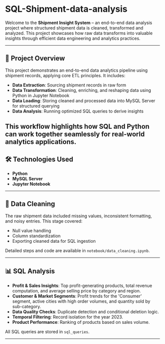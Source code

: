 # SQL-Shipment-data-analysis

Welcome to the **Shipment Insight System** – an end-to-end data analysis project where structured shipment data is cleaned, transformed and analyzed. This project showcases how raw data transforms into valuable insights through efficient data engineering and analytics practices.

---

## 🚀 Project Overview


This project demonstrates an end-to-end data analytics pipeline using shipment records, applying core ETL principles. It includes:

- **Data Extraction**: Sourcing shipment records in raw form  
- **Data Transformation**: Cleaning, enriching, and reshaping data using Python in Jupyter Notebook  
- **Data Loading**: Storing cleaned and processed data into MySQL Server for structured querying  
- **Data Analysis**: Running optimized SQL queries to derive insights

This workflow highlights how SQL and Python can work together seamlessly for real-world analytics applications.
---

## 🛠️ Technologies Used

- **Python**
- **MySQL Server**
- **Jupyter Notebook**

---

## 🧹 Data Cleaning

The raw shipment data included missing values, inconsistent formatting, and noisy entries. This stage covered:
- Null value handling
- Column standardization
- Exporting cleaned data for SQL ingestion

Detailed steps and code are available in `notebook/data_cleaning.ipynb`.

---

## 📊 SQL Analysis

- **Profit & Sales Insights**: Top profit-generating products, total revenue computation, and average selling price by category and region.
- **Customer & Market Segments**: Profit trends for the 'Consumer' segment, active cities with high order volumes, and quantity sold by sub-category.
- **Data Quality Checks**: Duplicate detection and conditional deletion logic.
- **Temporal Filtering**: Record isolation for the year 2023.
- **Product Performance**: Ranking of products based on sales volume.

All SQL queries are stored in `sql_queries`.

---
